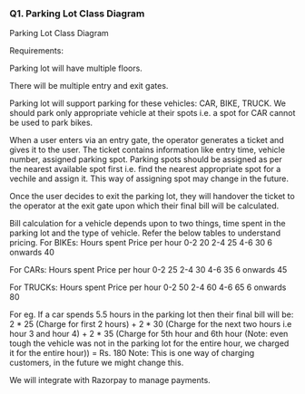 ### Q1. Parking Lot Class Diagram

Parking Lot Class Diagram

Requirements:

Parking lot will have multiple floors.

There will be multiple entry and exit gates.

Parking lot will support parking for these vehicles: CAR, BIKE, TRUCK. We should park only appropriate vehicle at their
spots i.e. a spot for CAR cannot be used to park bikes.

When a user enters via an entry gate, the operator generates a ticket and gives it to the user. The ticket contains
information like entry time, vehicle number, assigned parking spot. Parking spots should be assigned as per the nearest
available spot first i.e. find the nearest appropriate spot for a vechile and assign it. This way of assigning spot may
change in the future.

Once the user decides to exit the parking lot, they will handover the ticket to the operator at the exit gate upon which
their final bill will be calculated.

Bill calculation for a vehicle depends upon to two things, time spent in the parking lot and the type of vehicle. Refer
the below tables to understand pricing. For BIKEs: Hours spent Price per hour 0-2 20 2-4 25 4-6 30 6 onwards 40

For CARs: Hours spent Price per hour 0-2 25 2-4 30 4-6 35 6 onwards 45

For TRUCKs: Hours spent Price per hour 0-2 50 2-4 60 4-6 65 6 onwards 80

For eg. If a car spends 5.5 hours in the parking lot then their final bill will be: 2 * 25 (Charge for first 2 hours) +
2 * 30 (Charge for the next two hours i.e hour 3 and hour 4) + 2 * 35 (Charge for 5th hour and 6th hour (Note: even
tough the vehicle was not in the parking lot for the entire hour, we charged it for the entire hour)) = Rs. 180 Note:
This is one way of charging customers, in the future we might change this.

We will integrate with Razorpay to manage payments.

